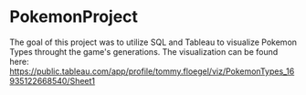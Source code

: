 # PokemonProject

The goal of this project was to utilize SQL and Tableau to visualize Pokemon Types throught the game's generations. The visualization can be found here: https://public.tableau.com/app/profile/tommy.floegel/viz/PokemonTypes_16935122668540/Sheet1
